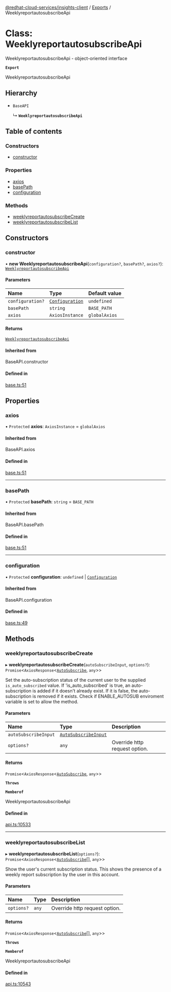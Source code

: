 [@redhat-cloud-services/insights-client](../README.md) / [Exports](../modules.md) / WeeklyreportautosubscribeApi

# Class: WeeklyreportautosubscribeApi

WeeklyreportautosubscribeApi - object-oriented interface

**`Export`**

WeeklyreportautosubscribeApi

## Hierarchy

- `BaseAPI`

  ↳ **`WeeklyreportautosubscribeApi`**

## Table of contents

### Constructors

- [constructor](WeeklyreportautosubscribeApi.md#constructor)

### Properties

- [axios](WeeklyreportautosubscribeApi.md#axios)
- [basePath](WeeklyreportautosubscribeApi.md#basepath)
- [configuration](WeeklyreportautosubscribeApi.md#configuration)

### Methods

- [weeklyreportautosubscribeCreate](WeeklyreportautosubscribeApi.md#weeklyreportautosubscribecreate)
- [weeklyreportautosubscribeList](WeeklyreportautosubscribeApi.md#weeklyreportautosubscribelist)

## Constructors

### constructor

• **new WeeklyreportautosubscribeApi**(`configuration?`, `basePath?`, `axios?`): [`WeeklyreportautosubscribeApi`](WeeklyreportautosubscribeApi.md)

#### Parameters

| Name | Type | Default value |
| :------ | :------ | :------ |
| `configuration?` | [`Configuration`](Configuration.md) | `undefined` |
| `basePath` | `string` | `BASE_PATH` |
| `axios` | `AxiosInstance` | `globalAxios` |

#### Returns

[`WeeklyreportautosubscribeApi`](WeeklyreportautosubscribeApi.md)

#### Inherited from

BaseAPI.constructor

#### Defined in

[base.ts:51](https://github.com/RedHatInsights/javascript-clients/blob/main/packages/insights/base.ts#L51)

## Properties

### axios

• `Protected` **axios**: `AxiosInstance` = `globalAxios`

#### Inherited from

BaseAPI.axios

#### Defined in

[base.ts:51](https://github.com/RedHatInsights/javascript-clients/blob/main/packages/insights/base.ts#L51)

___

### basePath

• `Protected` **basePath**: `string` = `BASE_PATH`

#### Inherited from

BaseAPI.basePath

#### Defined in

[base.ts:51](https://github.com/RedHatInsights/javascript-clients/blob/main/packages/insights/base.ts#L51)

___

### configuration

• `Protected` **configuration**: `undefined` \| [`Configuration`](Configuration.md)

#### Inherited from

BaseAPI.configuration

#### Defined in

[base.ts:49](https://github.com/RedHatInsights/javascript-clients/blob/main/packages/insights/base.ts#L49)

## Methods

### weeklyreportautosubscribeCreate

▸ **weeklyreportautosubscribeCreate**(`autoSubscribeInput`, `options?`): `Promise`\<`AxiosResponse`\<[`AutoSubscribe`](../interfaces/AutoSubscribe.md), `any`\>\>

Set the auto-subscription status of the current user to the supplied `is_auto_subscribed` value.  If \'is_auto_subscribed\' is true, an auto-subscription is added if it doesn\'t already exist.  If it is false, the auto-subscription is removed if it exists.  Check if ENABLE_AUTOSUB enviroment variable is set to allow the method.

#### Parameters

| Name | Type | Description |
| :------ | :------ | :------ |
| `autoSubscribeInput` | [`AutoSubscribeInput`](../interfaces/AutoSubscribeInput.md) |  |
| `options?` | `any` | Override http request option. |

#### Returns

`Promise`\<`AxiosResponse`\<[`AutoSubscribe`](../interfaces/AutoSubscribe.md), `any`\>\>

**`Throws`**

**`Memberof`**

WeeklyreportautosubscribeApi

#### Defined in

[api.ts:10533](https://github.com/RedHatInsights/javascript-clients/blob/main/packages/insights/api.ts#L10533)

___

### weeklyreportautosubscribeList

▸ **weeklyreportautosubscribeList**(`options?`): `Promise`\<`AxiosResponse`\<[`AutoSubscribe`](../interfaces/AutoSubscribe.md)[], `any`\>\>

Show the user\'s current subscription status.  This shows the presence of a weekly report subscription by the user in this account.

#### Parameters

| Name | Type | Description |
| :------ | :------ | :------ |
| `options?` | `any` | Override http request option. |

#### Returns

`Promise`\<`AxiosResponse`\<[`AutoSubscribe`](../interfaces/AutoSubscribe.md)[], `any`\>\>

**`Throws`**

**`Memberof`**

WeeklyreportautosubscribeApi

#### Defined in

[api.ts:10543](https://github.com/RedHatInsights/javascript-clients/blob/main/packages/insights/api.ts#L10543)
